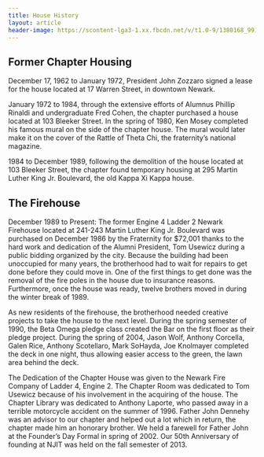 ```yaml
---
title: House History
layout: article
header-image: https://scontent-lga3-1.xx.fbcdn.net/v/t1.0-9/1380168_99140000091913_1657150205_n.jpg?oh=5656d75ebb6385ead5e5b4fa1ca6b8fe&oe=59394A8F
---
```


## Former Chapter Housing

December 17, 1962 to January 1972, President John Zozzaro signed a lease for the house located at 17 Warren Street, in downtown Newark.

January 1972 to 1984, through the extensive efforts of Alumnus Phillip Rinaldi and undergraduate Fred Cohen, the chapter purchased a house located at 103 Bleeker Street. In the spring of 1980, Ken Mosey completed his famous mural on the side of the chapter house. The mural would later make it on the cover of the Rattle of Theta Chi, the fraternity’s national magazine.

1984 to December 1989, following the demolition of the house located at 103 Bleeker Street, the chapter found temporary housing at 295 Martin Luther King Jr. Boulevard, the old Kappa Xi Kappa house.

## The Firehouse

December 1989 to Present: The former Engine 4 Ladder 2 Newark Firehouse located at 241-243 Martin Luther King Jr. Boulevard was purchased on December 1986 by the Fraternity for $72,001 thanks to the hard work and dedication of the Alumni President, Tom Usewicz during a public bidding organized by the city. Because the building had been unoccupied for many years, the brotherhood had to wait for repairs to get done before they could move in. One of the first things to get done was the removal of the fire poles in the house due to insurance reasons. Furthermore, once the house was ready, twelve brothers moved in during the winter break of 1989.

As new residents of the firehouse, the brotherhood needed creative projects to take the house to the next level. During the spring semester of 1990, the Beta Omega pledge class created the Bar on the first floor as their pledge project. During the spring of 2004, Jason Wolf, Anthony Corcella, Galen Rice, Anthony Scotellaro, Mark SoHayda, Joe Knolmayer completed the deck in one night, thus allowing easier access to the green, the lawn area behind the deck.

The Dedication of the Chapter House was given to the Newark Fire Company of Ladder 4, Engine 2. The Chapter Room was dedicated to Tom Usewicz because of his involvement in the acquiring of the house. The Chapter Library was dedicated to Anthony Laporte, who passed away in a terrible motorcycle accident on the summer of 1996. Father John Dennehy was an advisor to our chapter and helped out a lot which in return, the chapter made him an honorary brother. We held a farewell for Father John at the Founder’s Day Formal in spring of 2002. Our 50th Anniversary of founding at NJIT was held on the fall semester of 2013.